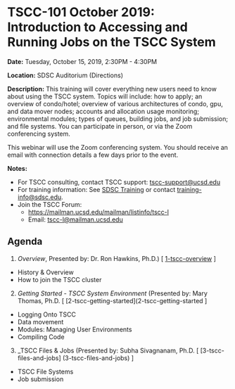 # TSCC-101 October 2019: Introduction to Accessing and Running Jobs on the TSCC System

**Date:**        Tuesday, October 15, 2019, 2:30PM - 4:30PM

**Location:**    SDSC Auditorium (Directions)

**Description:** 
This training will cover everything new users need to know about using the TSCC system. Topics will include: how to apply; an overview of condo/hotel; overview of various architectures of condo, gpu, and data mover nodes; accounts and allocation usage monitoring; environmental modules; types of queues, building jobs, and job submission; and file systems. You can participate in person, or via the Zoom conferencing system.

This webinar will use the Zoom conferencing system. You should receive an email with connection details a few days prior to the event. 

**Notes:**  
* For TSCC consulting, contact TSCC support: tscc-support@ucsd.edu
* For training information: See [SDSC Training](https://www.sdsc.edu/education_and_training/training.html) or contact  training-info@sdsc.edu.
* Join the TSCC Forum:  
     * https://mailman.ucsd.edu/mailman/listinfo/tscc-l 
     * Email: tscc-l@mailman.ucsd.edu

## Agenda
1. _Overview_,  Presented by: Dr. Ron Hawkins, Ph.D.) [ [1-tscc-overview](https://github.com/sdsc-hpc-training/tscc-tutorials/tree/master/tscc-101-Oct19/1-tscc-overview) ]
* History & Overview  
* How to join the TSCC cluster

2. _Getting Started - TSCC System Environment_ (Presented by: Mary Thomas, Ph.D.  [ [2-tscc-getting-started](2-tscc-getting-started ]
* Logging Onto TSCC
* Data movement
* Modules: Managing User Environments
* Compiling Code

3. _TSCC Files & Jobs (Presented by: Subha Sivagnanam, Ph.D. [ [3-tscc-files-and-jobs] (3-tscc-files-and-jobs) ]
* TSCC File Systems
* Job submission

